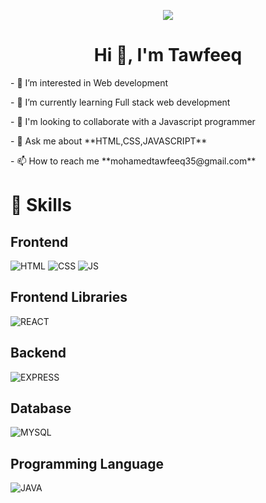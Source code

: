 <p align="center"><img src="https://cdn.dribbble.com/users/1292677/screenshots/6139167/avento_still_2x.gif?compress=1&resize=800x300" /></p>
<h1 align="center">Hi 👋, I'm Tawfeeq</h1>
<p >- 👀 I’m interested in Web development</p>
<p>- 🌱 I’m currently learning Full stack web development</p>
<p>- 💞️ I'm looking to collaborate with a Javascript programmer</p>
<p>- 💬 Ask me about **HTML,CSS,JAVASCRIPT**</p>
<p>- 📫 How to reach me **mohamedtawfeeq35@gmail.com**</p>
<h1>🚀 Skills</h1>

  <h2>Frontend</h2>
  <img src="https://img.shields.io/badge/HTML5-E34F26?style=for-the-badge&logo=html5&logoColor=white" alt="HTML"/>
<img src="https://img.shields.io/badge/CSS3-1572B6?style=for-the-badge&logo=css3&logoColor=white" alt="CSS"/>
<img src="https://img.shields.io/badge/JavaScript-323330?style=for-the-badge&logo=javascript&logoColor=F7DF1E" alt="JS"/>
<h2>Frontend Libraries</h2>
<img src="https://img.shields.io/badge/React-20232A?style=for-the-badge&logo=react&logoColor=61DAFB" alt="REACT"/>
<h2>Backend</h2>
<img src="https://img.shields.io/badge/Express.js-404D59?style=for-the-badge" alt="EXPRESS"/>
<h2>Database</h2>
<img src="https://img.shields.io/badge/MySQL-00000F?style=for-the-badge&logo=mysql&logoColor=white" alt="MYSQL"/>
<h2>Programming Language</h2>
<img src="https://img.shields.io/badge/Java-ED8B00?style=for-the-badge&logo=openjdk&logoColor=white" alt="JAVA"/><br/>


